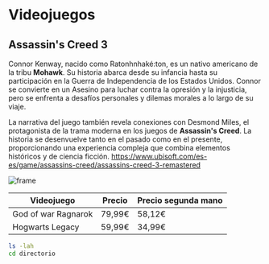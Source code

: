 # Videojuegos
## Assassin's Creed 3
Connor Kenway, nacido como Ratonhnhaké:ton, es un nativo americano de la tribu **Mohawk**. Su historia abarca desde su infancia hasta su participación en la Guerra de Independencia de los Estados Unidos. Connor se convierte en un Asesino para luchar contra la opresión y la injusticia, pero se enfrenta a desafíos personales y dilemas morales a lo largo de su viaje.

La narrativa del juego también revela conexiones con Desmond Miles, el protagonista de la trama moderna en los juegos de **Assassin's Creed**. La historia se desenvuelve tanto en el pasado como en el presente, proporcionando una experiencia compleja que combina elementos históricos y de ciencia ficción.
https://www.ubisoft.com/es-es/game/assassins-creed/assassins-creed-3-remastered

![frame](https://github.com/sernuu/Redes/assets/156670370/d5bdf24d-7daa-43a8-babb-ad1dc8d080e6)

| Videojuego | Precio | Precio segunda mano |
|-- |--|--|
| God of war Ragnarok | 79,99€ | 58,12€ |
| Hogwarts Legacy | 59,99€ |34,99€ |  

```bash
ls -lah
cd directorio
```
